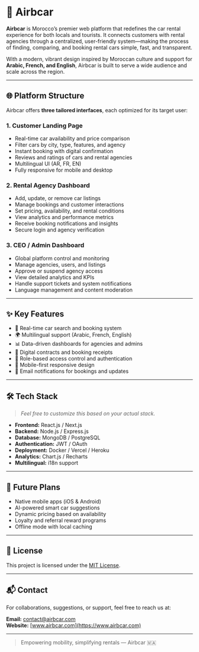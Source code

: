 # 🚗 Airbcar

**Airbcar** is Morocco’s premier web platform that redefines the car rental experience for both locals and tourists. It connects customers with rental agencies through a centralized, user-friendly system—making the process of finding, comparing, and booking rental cars simple, fast, and transparent.

With a modern, vibrant design inspired by Moroccan culture and support for **Arabic, French, and English**, Airbcar is built to serve a wide audience and scale across the region.

---

## 🌐 Platform Structure

Airbcar offers **three tailored interfaces**, each optimized for its target user:

### 1. Customer Landing Page
- Real-time car availability and price comparison
- Filter cars by city, type, features, and agency
- Instant booking with digital confirmation
- Reviews and ratings of cars and rental agencies
- Multilingual UI (AR, FR, EN)
- Fully responsive for mobile and desktop

### 2. Rental Agency Dashboard
- Add, update, or remove car listings
- Manage bookings and customer interactions
- Set pricing, availability, and rental conditions
- View analytics and performance metrics
- Receive booking notifications and insights
- Secure login and agency verification

### 3. CEO / Admin Dashboard
- Global platform control and monitoring
- Manage agencies, users, and listings
- Approve or suspend agency access
- View detailed analytics and KPIs
- Handle support tickets and system notifications
- Language management and content moderation

---

## ✨ Key Features

- 🔎 Real-time car search and booking system  
- 🌍 Multilingual support (Arabic, French, English)  
- 📊 Data-driven dashboards for agencies and admins  
- 🧾 Digital contracts and booking receipts  
- 🔐 Role-based access control and authentication  
- 📱 Mobile-first responsive design  
- 📧 Email notifications for bookings and updates  

---

## 🛠️ Tech Stack

> _Feel free to customize this based on your actual stack._

- **Frontend:** React.js / Next.js  
- **Backend:** Node.js / Express.js  
- **Database:** MongoDB / PostgreSQL  
- **Authentication:** JWT / OAuth  
- **Deployment:** Docker / Vercel / Heroku  
- **Analytics:** Chart.js / Recharts  
- **Multilingual:** i18n support

---

## 🚀 Future Plans

- Native mobile apps (iOS & Android)
- AI-powered smart car suggestions
- Dynamic pricing based on availability
- Loyalty and referral reward programs
- Offline mode with local caching

---

## 📄 License

This project is licensed under the [MIT License](LICENSE).

---

## 📬 Contact

For collaborations, suggestions, or support, feel free to reach us at:

**Email:** [contact@airbcar.com](mailto:contact@airbcar.com)  
**Website:** [www.airbcar.com](https://www.airbcar.com)

---

> Empowering mobility, simplifying rentals — Airbcar 🇲🇦
